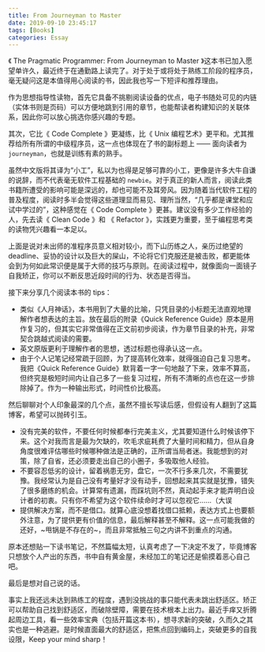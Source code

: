 ```yaml
---
title: From Journeyman to Master
date: 2019-09-10 23:45:17
tags: [Books]
categories: Essay
---
```


《 The Pragmatic Programmer: From Journeyman to Master 》这本书已加入愿望单许久，最近终于在通勤路上读完了。对于处于或将处于熟练工阶段的程序员，毫无疑问这是本值得用心阅读的书，因此我也写一下短评和推荐理由。

作为思想指导性读物，首先它具备不挑剔阅读设备的优点，电子书随处可见的内链（实体书则是页码）可以方便地跳到引用的章节，也能帮读者构建知识的关联体系，因此你可以放心挑选你感兴趣的专题。

其次，它比《 Code Complete 》更凝练，比《 Unix 编程艺术》更平和。尤其推荐给所有所谓的中级程序员，这一点也体现在了书的副标题上 —— 面向读者为 `journeyman`，也就是训练有素的熟手。

虽然中文版将其译为“小工”，私以为也得是足够可靠的小工，更像是许多大牛自谦的说辞，而不代表毫无软件工程基础的 `newbie`。对于真正的新人而言，阅读此类书籍所遭受的影响可能是深远的，却也可能不及耳旁风。因为随着当代软件工程的普及程度，阅读时多半会觉得这些道理显而易见、理所当然，“几乎都是课堂和应试中学过的”，这种感觉在《 Code Complete 》更甚。建议没有多少工作经验的人，先去读《 Clean Code 》和 《 Refactor 》，实践更为重要，至于编程思考类的读物凭兴趣看一本足以。

上面是说对未出师的准程序员意义相对较小，而下山历练之人，亲历过绝望的 deadline、妥协的设计以及巨大的屎山，不论将它们克服还是被击败，都更能体会到为何如此常识便是属于大师的技巧与原则。在阅读过程中，就像面向一面镜子自我矫正，你可以不断反思近段时间的行为、状态是否得当。

接下来分享几个阅读本书的 tips：

- 类似《人月神话》，本书用到了大量的比喻，只凭目录的小标题无法直观地理解作者想表达的主旨。放在最后的附录《Quick Reference Guide》原本是用作复习的，但其实它非常值得在正文前初步阅读，作为章节目录的补充，非常契合跳越式阅读的需要。
- 英文原版更利于理解作者的思想，透过标题也得承认这一点。
- 由于个人记笔记经常疏于回顾，为了提高转化效率，就得强迫自己复习思考。我把《Quick Reference Guide》默背着一字一句地敲了下来，效率不算高，但终究是极短时间内让自己多了一些复习过程，所有不清晰的点也在这一步排除掉了。作为一种输出形式，时间性价比极高。

然后聊聊对个人印象最深的几个点，虽然不擅长写读后感，但假设有人翻到了这篇博客，希望可以抛砖引玉。

- 没有完美的软件，不要任何时候都奉行完美主义，尤其要知道什么时候该停下来。这个对我而言是最为欠缺的，吹毛求疵耗费了大量时间和精力，但从自身角度很难评估哪些时候哪种做法是正确的，正所谓当局者迷。我能想到的对策，除了自省，还必须要走出自己的小圈子，多吸取他人经验。
- 不要容忍低劣的设计，留着祸患无穷，盘它，一次不行多来几次，不需要犹豫。我经常认为是自己没有考量好才没有动手，回想起来其实就是犹豫，错失了很多磨练的机会。计算常有遗漏，而踩坑则不然，真动起手来才能弄明白设计者的初衷。只有你不希望为这个软件续命时才可以忽视它……（大误
- 提供解决方案，而不是借口。就算心底没想着找借口抵赖，表达方式上也要额外注意，为了提供更有价值的信息，最后解释甚至不解释。这一点可能我做的还好，~甩锅是不存在的~，而且非常抵触三句之内讲不到重点的沟通。

原本还想贴一下读书笔记，不然篇幅太短，认真考虑了一下决定不发了，毕竟博客只想放个人产出的东西，书中自有黄金屋，未经加工的笔记还是偷摸着恶心自己吧。

最后是想对自己说的话。

事实上我还远未达到熟练工的程度，遇到没挑战的事只能代表未跳出舒适区。矫正可以帮助自己找到舒适区，而破除壁障，需要在技术根本上出力。最近手痒又折腾起周边工具，看一些效率宝典（包括开篇这本书），想寻求新的突破，久而久之其实也是一种逃避。是时候直面最大的舒适区，把焦点回到编码上，突破更多的自我设限，Keep your mind sharp！
